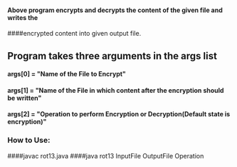#### Above program encrypts and decrypts the content of the given file and writes the
####encrypted content into given output file.

## Program takes three arguments in the args list 
#### args[0] = "Name of the File to Encrypt"
#### args[1] = "Name of the File in which content after the encryption should be written"
####  args[2] = "Operation to perform Encryption or Decryption(Default state is encryption)"

### How to Use:
####javac rot13.java 
####java rot13 InputFile OutputFile Operation
